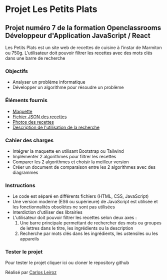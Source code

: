 # Projet Les Petits Plats

## Projet numéro 7 de la formation Openclassrooms Développeur d'Application JavaScript / React

Les Petits Plats est un site web de recettes de cuisine à l’instar de Marmiton ou 750g. L'utilisateur doit pouvoir filtrer les recettes avec des mots clés dans une barre de recherche

### Objectifs

- Analyser un problème informatique
- Développer un algorithme pour résoudre un problème

### Éléments fournis

- [Maquette](https://www.figma.com/file/LY5VQTAqnrAf0bWObOBrt8/Les-petits-plats---Maquette-2.0?type=design&node-id=92376-417&mode=design&t=sz0FDU939hXmx72e-0)
- [Fichier JSON des recettes](https://github.com/OpenClassrooms-Student-Center/PetitsPlats2.0)
- [Photos des recettes](https://course.oc-static.com/projects/516_JS/P7/Photos+P7+JS+Les+petits+plats.zip)
- [Description de l'utilisation de la recherche](https://course.oc-static.com/projects/516_JS/P7/Cas+d%E2%80%99utilisation+%2303+_+Filtrer+les+recettes+dans+l%E2%80%99interface+utilisateur+-+Front-end+P6+(Algorithms)+.pdf)

### Cahier des charges

- Intégrer la maquette en utilisant Bootstrap ou Tailwind
- Implémenter 2 algorithmes pour filtrer les recettes
- Comparer les 2 algorithmes et choisir la meilleur version
- Créer un document de comparaison entre les 2 algorithmes avec des diagrammes

### Instructions

- Le code est séparé en différents fichiers (HTML, CSS, JavaScript)
- Une version moderne (ES6 ou supérieure) de JavaScript est utilisée et les fonctionnalités obsolètes ne sont pas utilisées
- Interdiction d'utiliser des librairies
- L'utilisateur doit pouvoir filtrer les recettes selon deux axes : 
    1. Une barre principale permettant de rechercher des mots ou groupes de lettres dans le titre, les ingrédients ou la description
    2. Recherche par mots clés dans les ingrédients, les ustensiles ou les appareils

### Tester le projet

Pour tester le projet cliquer ici ou cloner le repository github

Réalisé par [Carlos Leiroz](https://www.linkedin.com/in/carlos-leiroz/)
